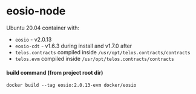 # eosio-node

Ubuntu 20.04 container with:

- `eosio` - v2.0.13
- `eosio-cdt` - v1.6.3 during install and v1.7.0 after
- `telos.contracts` compiled inside `/usr/opt/telos.contracts/contracts`
- `telos.evm` compiled inside `/usr/opt/telos.contracts/contracts`

#### build command (from project root dir)

    docker build --tag eosio:2.0.13-evm docker/eosio
